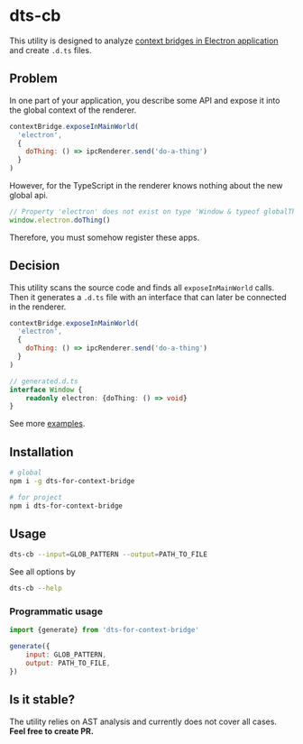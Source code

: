 # dts-cb
This utility is designed to analyze [context bridges in Electron application](https://www.electronjs.org/ru/docs/latest/api/context-bridge) and create `.d.ts` files.

## Problem

In one part of your application, you describe some API and expose it into the global context of the renderer.
```js
contextBridge.exposeInMainWorld(
  'electron',
  {
    doThing: () => ipcRenderer.send('do-a-thing')
  }
)
```

However, for the TypeScript in the renderer knows nothing about the new global api. 
```js
// Property 'electron' does not exist on type 'Window & typeof globalThis'.
window.electron.doThing()
```
Therefore, you must somehow register these apps.

## Decision
This utility scans the source code and finds all `exposeInMainWorld` calls. Then it generates a `.d.ts` file with an interface that can later be connected in the renderer.

```js
contextBridge.exposeInMainWorld(
  'electron',
  {
    doThing: () => ipcRenderer.send('do-a-thing')
  }
)
```
```ts
// generated.d.ts
interface Window {
    readonly electron: {doThing: () => void}
}
```

See more [examples](/examples).

## Installation
```bash
# global
npm i -g dts-for-context-bridge

# for project 
npm i dts-for-context-bridge
```

## Usage
```bash
dts-cb --input=GLOB_PATTERN --output=PATH_TO_FILE
```

See all options by
```bash
dts-cb --help
```

### Programmatic usage

```js
import {generate} from 'dts-for-context-bridge'

generate({
    input: GLOB_PATTERN,
    output: PATH_TO_FILE,
})
```

## Is it stable?
The utility relies on AST analysis and currently does not cover all cases. **Feel free to create PR.**
